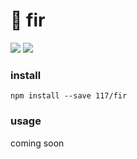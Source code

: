 # 🌲 fir

![](https://badgen.net/github/last-commit/117/fir?color=055ff3)
![](https://badgen.net/badge/code%20style/prettier/ff51bc)

### install

`npm install --save 117/fir`

### usage

coming soon
